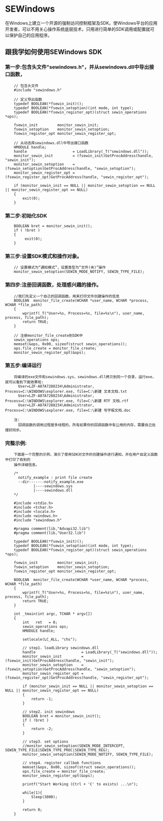 # SEWindows
在Windows上建立一个开源的强制访问控制框架及SDK。使Windows平台的应用开发者，可以不用关心操作系统底层技术，只用进行简单的SDK调用或配置就可以保护自己的应用程序。

## 跟我学如何使用SEWindows SDK

### 第一步:包含头文件"sewindows.h"，并从sewindows.dll中导出接口函数，
		// 包含头文件
		#include "sewindows.h"
		
		// 定义导出函数
		typedef BOOLEAN(*fsewin_init)();
		typedef BOOLEAN(*fsewin_setoption)(int mode, int type);
		typedef BOOLEAN(*fsewin_register_opt)(struct sewin_operations *ops);
		
		fsewin_init         monitor_sewin_init;
		fsewin_setoption    monitor_sewin_setoption;
		fsewin_register_opt monitor_sewin_register_opt;
		
		// 从动态库sewindows.dll中导出接口函数
		HMODULE handle;	
		handle                     = LoadLibrary(_T("sewindows.dll"));
		monitor_sewin_init         = (fsewin_init)GetProcAddress(handle, "sewin_init");
		monitor_sewin_setoption    = (fsewin_setoption)GetProcAddress(handle, "sewin_setoption");
		monitor_sewin_register_opt = (fsewin_register_opt)GetProcAddress(handle, "sewin_register_opt");
		
		if (monitor_sewin_init == NULL || monitor_sewin_setoption == NULL || monitor_sewin_register_opt == NULL)
		{
		    exit(0);
		}


### 第二步:初始化SDK
		BOOLEAN bret = monitor_sewin_init();
		if ( !bret )
		{
		     exit(0);
		}


### 第三步:设置SDK模式和操作对象。
		// 设置模式为“通知模式”，设置类型为“文件(夹)”操作
		monitor_sewin_setoption(SEWIN_MODE_NOTIFY, SEWIN_TYPE_FILE);		


### 第四步:注册回调函数，处理感兴趣的操作。
		//我们先定义一个自己的回调函数，用来打印文件创建操作的信息		
		BOOLEAN  monitor_file_create(WCHAR *user_name, WCHAR *process, WCHAR *file_path)
		{
		    wprintf(_T("User=%s, Process=%s, file=%s\n"), user_name, process, file_path);
		    return TRUE;
		}
		
		// 注册monitor_file_create到SDK中
		sewin_operations ops;
		memset(&ops, 0x00, sizeof(struct sewin_operations));
		ops.file_create = monitor_file_create;
		monitor_sewin_register_opt(&ops);


### 第五步:编译运行
		将编译的exe文件和sewindows.sys，sewindows.dll拷贝到同一个目录，运行exe，就可以看到下面效果啦:
		  User=LZF-A87A7288234\Administrator, Process=C:\WINDOWS\explorer.exe, file=C:\新建 文本文档.txt
		  User=LZF-A87A7288234\Administrator, Process=C:\WINDOWS\explorer.exe, file=C:\新建 RTF 文档.rtf
		  User=LZF-A87A7288234\Administrator, Process=C:\WINDOWS\explorer.exe, file=C:\新建 写字板文档.doc
		
		注:
		  回调函数的调用过程是多线程的，所有如果你的回调函数中有公用的内存，需要自己处理好同步。


### 完整示例:
		下面是一个完整的示例，演示了使用SDK对文件的创建操作进行通知，并在用户自定义函数中打印了收到的
		操作详细信息。
		
		/*                                  
		  notify_example : print file create
		  --dir-------notify_example.exe    
		         |----sewindows.sys         
		         |----sewindows.dll         
		*/                                  
                
		#include <stdio.h>
		#include <tchar.h>
		#include <locale.h>
		#include <windows.h>
		#include "sewindows.h"
		
		#pragma comment(lib,"Advapi32.lib") 
		#pragma comment(lib,"User32.lib") 
		
		typedef BOOLEAN(*fsewin_init)();
		typedef BOOLEAN(*fsewin_setoption)(int mode, int type);
		typedef BOOLEAN(*fsewin_register_opt)(struct sewin_operations *ops);
		
		fsewin_init         monitor_sewin_init;
		fsewin_setoption    monitor_sewin_setoption;
		fsewin_register_opt monitor_sewin_register_opt;
		
		BOOLEAN  monitor_file_create(WCHAR *user_name, WCHAR *process, WCHAR *file_path)
		{
		    wprintf(_T("User=%s, Process=%s, file=%s\n"), user_name, process, file_path);
		    return TRUE;
		}
		
		int _tmain(int argc, TCHAR * argv[])
		{
		    int   ret   = 0;
		    sewin_operations ops;
		    HMODULE handle;
		
		    setlocale(LC_ALL, "chs");
		
		    // step1. loadLibrary sewindows.dll
		    handle                     = LoadLibrary(_T("sewindows.dll"));
		    monitor_sewin_init         = (fsewin_init)GetProcAddress(handle, "sewin_init");
		    monitor_sewin_setoption    = (fsewin_setoption)GetProcAddress(handle, "sewin_setoption");
		    monitor_sewin_register_opt = (fsewin_register_opt)GetProcAddress(handle, "sewin_register_opt");
		
		    if (monitor_sewin_init == NULL || monitor_sewin_setoption == NULL || monitor_sewin_register_opt == NULL)
		    {
		        return -1;
		    }
		
		    // step2. init sewindows
		    BOOLEAN bret = monitor_sewin_init();
		    if ( !bret )
		    {
		        return -2;
		    }
		
		    // step3. set options
		    //monitor_sewin_setoption(SEWIN_MODE_INTERCEPT, SEWIN_TYPE_FILE|SEWIN_TYPE_PROC|SEWIN_TYPE_REG);
		    monitor_sewin_setoption(SEWIN_MODE_NOTIFY, SEWIN_TYPE_FILE);
		    
		    // step4. register callbak functions
		    memset(&ops, 0x00, sizeof(struct sewin_operations));
		    ops.file_create = monitor_file_create;
		    monitor_sewin_register_opt(&ops);
		
		    printf("Start Working (Ctrl + 'C' to exists) ...\n");
		
		    while(1){
		        Sleep(3000);
		    }
		
		    return 0;
		}
	


  
  